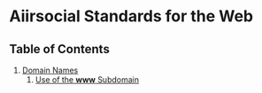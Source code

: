 # Aiirsocial Standards for the Web

## Table of Contents

  1. [Domain Names](../../master/web/domain-names.md)
      1. [Use of the **www** Subdomain](../../master/web/domain-names.md#www-subdomain)
